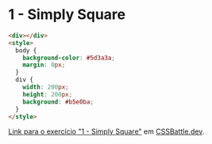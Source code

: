 # 1 - Simply Square

```HTML
<div></div>
<style>
  body {
    background-color: #5d3a3a;
    margin: 0px;
  }
  div {
    width: 200px;
    height: 200px;
    background: #b5e0ba;
  }
</style>
```

[Link para o exercício "1 - Simply Square"](https://cssbattle.dev/play/1) em [CSSBattle.dev](https://cssbattle.dev/).